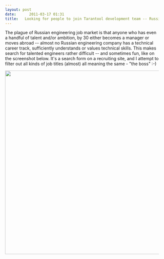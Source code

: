 ```yaml
---
layout: post
date:      2011-03-17 01:31
title:   Looking for people to join Tarantool development team -- Russian job search sites need some love
---
```


The plague of Russian engineering job market is that anyone who has even a
handful of talent and/or ambition, by 30 either becomes a manager or moves
abroad -- almost no Russian engineering company has a technical career
track, sufficiently understands or values technical skills. This makes
search for talented engineers rather difficult -- and sometimes fun, like on
the screenshot below. It's a search form on a recruiting site, and I attempt
to filter out all kinds of job titles (almost) all meaning the same - "the
boss" :-)



<img src="http://farm6.static.flickr.com/5251/5533322520_0d6992f48b_b.jpg" width="600"/>
